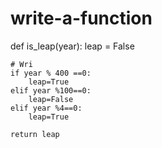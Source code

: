 # write-a-function
def is_leap(year):
    leap = False
    
    # Wri 
    if year % 400 ==0:
        leap=True
    elif year %100==0:
        leap=False
    elif year %4==0:
        leap=True        
    
    return leap
